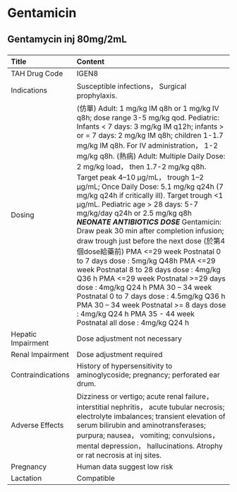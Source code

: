 # Gentamicin

## Gentamycin inj 80mg/2mL

##### 

| Title              | Content                                                                                                                                                                                                                                                                                                                                                                                                                                                                                                                                                                                                                                                                                                                                                                                                                                                                                                                                                                                                          |
|:-------------------|:-----------------------------------------------------------------------------------------------------------------------------------------------------------------------------------------------------------------------------------------------------------------------------------------------------------------------------------------------------------------------------------------------------------------------------------------------------------------------------------------------------------------------------------------------------------------------------------------------------------------------------------------------------------------------------------------------------------------------------------------------------------------------------------------------------------------------------------------------------------------------------------------------------------------------------------------------------------------------------------------------------------------|
| TAH Drug Code      | IGEN8                                                                                                                                                                                                                                                                                                                                                                                                                                                                                                                                                                                                                                                                                                                                                                                                                                                                                                                                                                                                            |
| Indications        | Susceptible infections， Surgical prophylaxis.                                                                                                                                                                                                                                                                                                                                                                                                                                                                                                                                                                                                                                                                                                                                                                                                                                                                                                                                                                   |
| Dosing             | (仿單) Adult: 1 mg/kg IM q8h or 1 mg/kg IV q8h; dose range 3-5 mg/kg qod. Pediatric: Infants < 7 days: 3 mg/kg IM q12h; infants > or = 7 days: 2 mg/kg IM q8h; children 1-1.7 mg/kg IM q8h. For IV administration， 1-2 mg/kg q8h. (熱病) Adult: Multiple Daily Dose: 2 mg/kg load， then 1.7-2 mg/kg q8h. Target peak 4–10 μg/mL， trough 1–2 μg/mL; Once Daily Dose: 5.1 mg/kg q24h (7 mg/kg q24h if critically ill). Target trough <1 μg/mL. Pediatric age > 28 days: 5-7 mg/kg/day q24h or 2.5 mg/kg q8h *****NEONATE ANTIBIOTICS DOSE***** Gentamicin: Draw peak 30 min after completion infusion; draw trough just before the next dose (於第4個dose給藥前) PMA <=29 week Postnatal 0 to 7 days dose : 5mg/kg Q48h PMA <=29 week Postnatal 8 to 28 days dose : 4mg/kg Q36 h PMA <=29 week Postnatal >=29 days dose : 4mg/kg Q24 h PMA 30 – 34 week Postnatal 0 to 7 days dose : 4.5mg/kg Q36 h PMA 30 – 34 week Postnatal >= 8 days dose : 4mg/kg Q24 h PMA 35 - 44 week Postnatal all dose : 4mg/kg Q24 h |
| Hepatic Impairment | Dose adjustment not necessary                                                                                                                                                                                                                                                                                                                                                                                                                                                                                                                                                                                                                                                                                                                                                                                                                                                                                                                                                                                    |
| Renal Impairment   | Dose adjustment required                                                                                                                                                                                                                                                                                                                                                                                                                                                                                                                                                                                                                                                                                                                                                                                                                                                                                                                                                                                         |
| Contraindications  | History of hypersensitivity to aminoglycoside; pregnancy; perforated ear drum.                                                                                                                                                                                                                                                                                                                                                                                                                                                                                                                                                                                                                                                                                                                                                                                                                                                                                                                                   |
| Adverse Effects    | Dizziness or vertigo; acute renal failure， interstitial nephritis， acute tubular necrosis; electrolyte imbalances; transient elevation of serum bilirubin and aminotransferases; purpura; nausea， vomiting; convulsions， mental depression， hallucinations. Atrophy or rat necrosis at inj sites.                                                                                                                                                                                                                                                                                                                                                                                                                                                                                                                                                                                                                                                                                                           |
| Pregnancy          | Human data suggest low risk                                                                                                                                                                                                                                                                                                                                                                                                                                                                                                                                                                                                                                                                                                                                                                                                                                                                                                                                                                                      |
| Lactation          | Compatible                                                                                                                                                                                                                                                                                                                                                                                                                                                                                                                                                                                                                                                                                                                                                                                                                                                                                                                                                                                                       |

